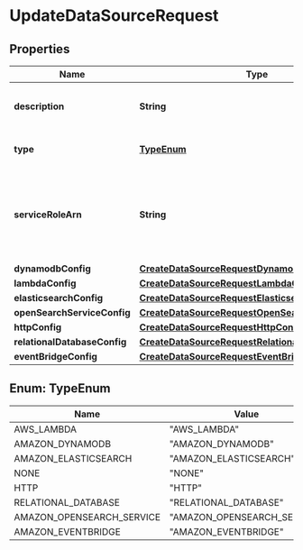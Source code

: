 

# UpdateDataSourceRequest


## Properties

| Name | Type | Description | Notes |
|------------ | ------------- | ------------- | -------------|
|**description** | **String** | The new description for the data source. |  [optional] |
|**type** | [**TypeEnum**](#TypeEnum) | The new data source type. |  |
|**serviceRoleArn** | **String** | The new service role Amazon Resource Name (ARN) for the data source. |  [optional] |
|**dynamodbConfig** | [**CreateDataSourceRequestDynamodbConfig**](CreateDataSourceRequestDynamodbConfig.md) |  |  [optional] |
|**lambdaConfig** | [**CreateDataSourceRequestLambdaConfig**](CreateDataSourceRequestLambdaConfig.md) |  |  [optional] |
|**elasticsearchConfig** | [**CreateDataSourceRequestElasticsearchConfig**](CreateDataSourceRequestElasticsearchConfig.md) |  |  [optional] |
|**openSearchServiceConfig** | [**CreateDataSourceRequestOpenSearchServiceConfig**](CreateDataSourceRequestOpenSearchServiceConfig.md) |  |  [optional] |
|**httpConfig** | [**CreateDataSourceRequestHttpConfig**](CreateDataSourceRequestHttpConfig.md) |  |  [optional] |
|**relationalDatabaseConfig** | [**CreateDataSourceRequestRelationalDatabaseConfig**](CreateDataSourceRequestRelationalDatabaseConfig.md) |  |  [optional] |
|**eventBridgeConfig** | [**CreateDataSourceRequestEventBridgeConfig**](CreateDataSourceRequestEventBridgeConfig.md) |  |  [optional] |



## Enum: TypeEnum

| Name | Value |
|---- | -----|
| AWS_LAMBDA | &quot;AWS_LAMBDA&quot; |
| AMAZON_DYNAMODB | &quot;AMAZON_DYNAMODB&quot; |
| AMAZON_ELASTICSEARCH | &quot;AMAZON_ELASTICSEARCH&quot; |
| NONE | &quot;NONE&quot; |
| HTTP | &quot;HTTP&quot; |
| RELATIONAL_DATABASE | &quot;RELATIONAL_DATABASE&quot; |
| AMAZON_OPENSEARCH_SERVICE | &quot;AMAZON_OPENSEARCH_SERVICE&quot; |
| AMAZON_EVENTBRIDGE | &quot;AMAZON_EVENTBRIDGE&quot; |



